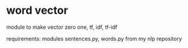# word vector

module to make vector zero one, tf, idf, tf-idf

requirements: modules sentences.py, words.py from my nlp repository
